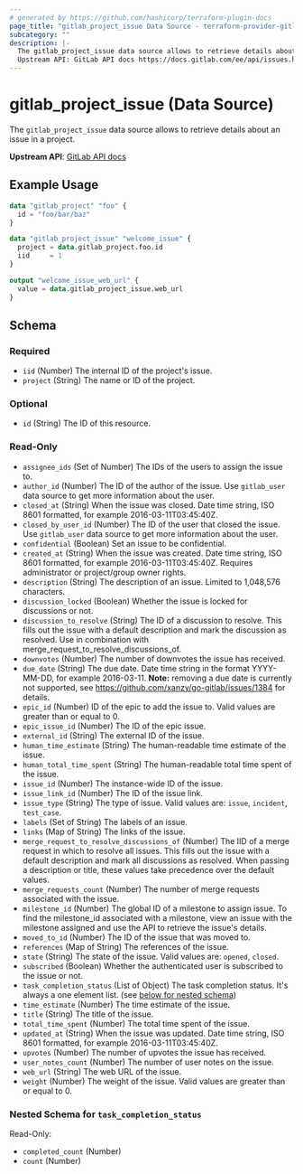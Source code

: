 ```yaml
---
# generated by https://github.com/hashicorp/terraform-plugin-docs
page_title: "gitlab_project_issue Data Source - terraform-provider-gitlab"
subcategory: ""
description: |-
  The gitlab_project_issue data source allows to retrieve details about an issue in a project.
  Upstream API: GitLab API docs https://docs.gitlab.com/ee/api/issues.html
---
```


# gitlab_project_issue (Data Source)

The `gitlab_project_issue` data source allows to retrieve details about an issue in a project.

**Upstream API**: [GitLab API docs](https://docs.gitlab.com/ee/api/issues.html)

## Example Usage

```terraform
data "gitlab_project" "foo" {
  id = "foo/bar/baz"
}

data "gitlab_project_issue" "welcome_issue" {
  project = data.gitlab_project.foo.id
  iid     = 1
}

output "welcome_issue_web_url" {
  value = data.gitlab_project_issue.web_url
}
```

<!-- schema generated by tfplugindocs -->
## Schema

### Required

- `iid` (Number) The internal ID of the project's issue.
- `project` (String) The name or ID of the project.

### Optional

- `id` (String) The ID of this resource.

### Read-Only

- `assignee_ids` (Set of Number) The IDs of the users to assign the issue to.
- `author_id` (Number) The ID of the author of the issue. Use `gitlab_user` data source to get more information about the user.
- `closed_at` (String) When the issue was closed. Date time string, ISO 8601 formatted, for example 2016-03-11T03:45:40Z.
- `closed_by_user_id` (Number) The ID of the user that closed the issue. Use `gitlab_user` data source to get more information about the user.
- `confidential` (Boolean) Set an issue to be confidential.
- `created_at` (String) When the issue was created. Date time string, ISO 8601 formatted, for example 2016-03-11T03:45:40Z. Requires administrator or project/group owner rights.
- `description` (String) The description of an issue. Limited to 1,048,576 characters.
- `discussion_locked` (Boolean) Whether the issue is locked for discussions or not.
- `discussion_to_resolve` (String) The ID of a discussion to resolve. This fills out the issue with a default description and mark the discussion as resolved. Use in combination with merge_request_to_resolve_discussions_of.
- `downvotes` (Number) The number of downvotes the issue has received.
- `due_date` (String) The due date. Date time string in the format YYYY-MM-DD, for example 2016-03-11.
**Note:** removing a due date is currently not supported, see https://github.com/xanzy/go-gitlab/issues/1384 for details.
- `epic_id` (Number) ID of the epic to add the issue to. Valid values are greater than or equal to 0.
- `epic_issue_id` (Number) The ID of the epic issue.
- `external_id` (String) The external ID of the issue.
- `human_time_estimate` (String) The human-readable time estimate of the issue.
- `human_total_time_spent` (String) The human-readable total time spent of the issue.
- `issue_id` (Number) The instance-wide ID of the issue.
- `issue_link_id` (Number) The ID of the issue link.
- `issue_type` (String) The type of issue. Valid values are: `issue`, `incident`, `test_case`.
- `labels` (Set of String) The labels of an issue.
- `links` (Map of String) The links of the issue.
- `merge_request_to_resolve_discussions_of` (Number) The IID of a merge request in which to resolve all issues. This fills out the issue with a default description and mark all discussions as resolved. When passing a description or title, these values take precedence over the default values.
- `merge_requests_count` (Number) The number of merge requests associated with the issue.
- `milestone_id` (Number) The global ID of a milestone to assign issue. To find the milestone_id associated with a milestone, view an issue with the milestone assigned and use the API to retrieve the issue's details.
- `moved_to_id` (Number) The ID of the issue that was moved to.
- `references` (Map of String) The references of the issue.
- `state` (String) The state of the issue. Valid values are: `opened`, `closed`.
- `subscribed` (Boolean) Whether the authenticated user is subscribed to the issue or not.
- `task_completion_status` (List of Object) The task completion status. It's always a one element list. (see [below for nested schema](#nestedatt--task_completion_status))
- `time_estimate` (Number) The time estimate of the issue.
- `title` (String) The title of the issue.
- `total_time_spent` (Number) The total time spent of the issue.
- `updated_at` (String) When the issue was updated. Date time string, ISO 8601 formatted, for example 2016-03-11T03:45:40Z.
- `upvotes` (Number) The number of upvotes the issue has received.
- `user_notes_count` (Number) The number of user notes on the issue.
- `web_url` (String) The web URL of the issue.
- `weight` (Number) The weight of the issue. Valid values are greater than or equal to 0.

<a id="nestedatt--task_completion_status"></a>
### Nested Schema for `task_completion_status`

Read-Only:

- `completed_count` (Number)
- `count` (Number)


